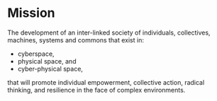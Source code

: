 # Mission

The development of an inter-linked society of individuals, collectives, machines, systems and commons that exist in:

* cyberspace,
* physical space, and
* cyber-physical space,

that will promote individual empowerment, collective action, radical thinking, and resilience in the face of complex environments.





